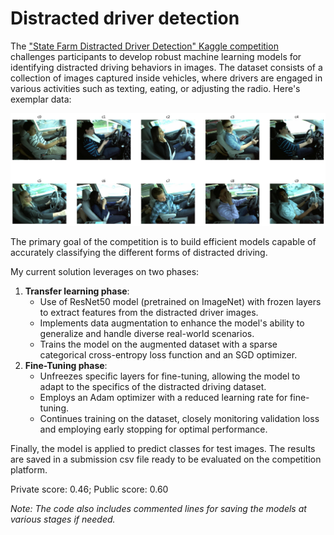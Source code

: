 # Distracted driver detection

The ["State Farm Distracted Driver Detection" Kaggle competition](https://www.kaggle.com/competitions/state-farm-distracted-driver-detection) challenges participants to develop robust machine learning models for identifying distracted driving behaviors in images. The dataset consists of a collection of images captured inside vehicles, where drivers are engaged in various activities such as texting, eating, or adjusting the radio. Here's exemplar data:

![Exemplar data](./exemplar_data_visualization.png)

The primary goal of the competition is to build efficient models capable of accurately classifying the different forms of distracted driving.

My current solution leverages on two phases:

1. **Transfer learning phase**:
    - Use of ResNet50 model (pretrained on ImageNet) with frozen layers to extract features from the distracted driver images.
    - Implements data augmentation to enhance the model's ability to generalize and handle diverse real-world scenarios.
    - Trains the model on the augmented dataset with a sparse categorical cross-entropy loss function and an SGD optimizer.
2. **Fine-Tuning phase**:
    - Unfreezes specific layers for fine-tuning, allowing the model to adapt to the specifics of the distracted driving dataset.
    - Employs an Adam optimizer with a reduced learning rate for fine-tuning.
    - Continues training on the dataset, closely monitoring validation loss and employing early stopping for optimal performance.

Finally, the model is applied to predict classes for test images. The results are saved in a submission csv file ready to be evaluated on the competition platform.

Private score: 0.46;
Public score: 0.60

*Note: The code also includes commented lines for saving the models at various stages if needed.*